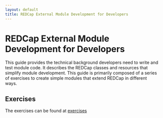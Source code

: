 ```yaml
---
layout: default
title: REDCap External Module Development for Developers
---
```


# REDCap External Module Development for Developers

This guide provides the technical background developers need to write and test module code. It describes the REDCap classes and resources that simplify module development. This guide is primarily composed of a series of exercises to create simple modules that extend REDCap in different ways.

## Exercises

The exercises can be found at [exercises](./exercises)
